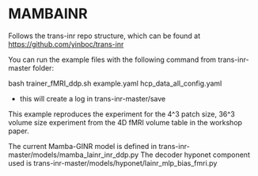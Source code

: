 # MAMBAINR

Follows the trans-inr repo structure, which can be found at https://github.com/yinboc/trans-inr

You can run the example files with the following command from trans-inr-master folder:

bash trainer_fMRI_ddp.sh example.yaml hcp_data_all_config.yaml
- this will create a log in trans-inr-master/save

This example reproduces the experiment for the 4^3 patch size, 36^3 volume size experiment from the 4D fMRI volume table in the workshop paper. 

The current Mamba-GINR model is defined in trans-inr-master/models/mamba_lainr_inr_ddp.py
The decoder hyponet component used is trans-inr-master/models/hyponet/lainr_mlp_bias_fmri.py 
